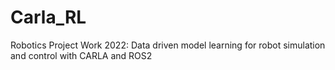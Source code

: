 # Carla_RL
Robotics Project Work 2022: Data driven model learning for robot simulation and control with CARLA and ROS2
